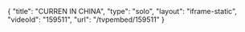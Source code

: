 {
    "title": "CURREN IN CHINA",
    "type": "solo",
    "layout": "iframe-static",
    "videoId": "159511",
    "url": "\/tvpembed\/159511"
}